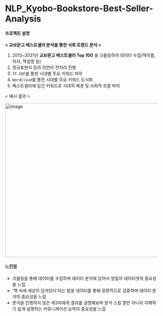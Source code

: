 # NLP_Kyobo-Bookstore-Best-Seller-Analysis

#### 프로젝트 설명
__< 교보문고 베스트셀러 분석을 통한 사회 트렌드 분석 >__

1. 2013~2021년 __교보문고 베스트셀러 Top 100__ 을 크롤링하여 데이터 수집(책이름, 저자, 책설명 등)
3. 정규표현식 등의 자연어 전처리 진행
4. `TF-IDF`를 통한 시대별 주요 키워드 파악
5. `WordCloud`를 통한 시대별 주요 키워드 도식화
6. 베스트셀러에 담긴 키워드로 시대적 배경 및 사회적 흐름 파악

< 예시 결과 >

<img width="505" alt="image" src="https://user-images.githubusercontent.com/87609200/215253062-23586bc4-bfda-46c5-ae83-70edf012f266.png">


#### 느낀점
* 크롤링을 통해 데이터를 수집하며 데이터 분석에 있어서 양질의 데이터셋의 중요성을 느낌
* '책 속에 세상이 담겨있다'라는 말을 데이터를 통해 정량적으로 검증하며 데이터 분석의 중요성을 느낌
* 분석을 진행하지 않은 제3자에게 결과를 설명해보며 분석 스킬 뿐만 아니라 이해하기 쉽게 설명하는 커뮤니케이션 능력의 중요성을 느낌
